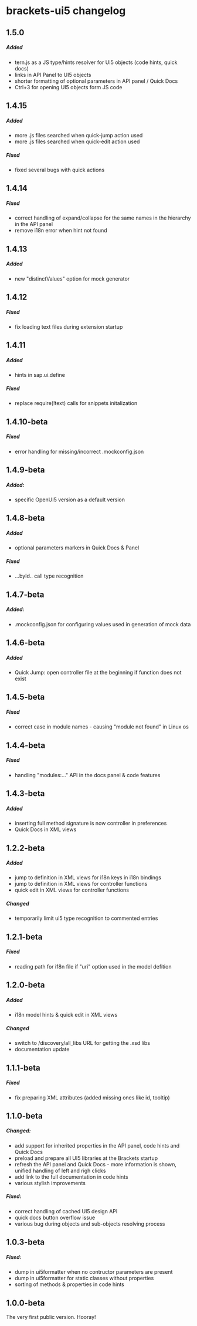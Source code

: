 # brackets-ui5 changelog

## 1.5.0
##### Added
- tern.js as a JS type/hints resolver for UI5 objects (code hints, quick docs)
- links in API Panel to UI5 objects
- shorter formatting of optional parameters in API panel / Quick Docs
- Ctrl+3 for opening UI5 objects form JS code

## 1.4.15
##### Added
- more .js files searched when quick-jump action used
- more .js files searched when quick-edit action used

##### Fixed
- fixed several bugs with quick actions

## 1.4.14
##### Fixed
- correct handling of expand/collapse for the same names in the hierarchy in the API panel
- remove i18n error when hint not found

## 1.4.13
##### Added
- new "distinctValues" option for mock generator

## 1.4.12
##### Fixed
- fix loading text files during extension startup

## 1.4.11
##### Added
- hints in sap.ui.define

##### Fixed
- replace require(!text) calls for snippets initalization

## 1.4.10-beta
##### Fixed
- error handling for missing/incorrect .mockconfig.json

## 1.4.9-beta
##### Added:
- specific OpenUI5 version as a default version

## 1.4.8-beta
##### Added
- optional parameters markers in Quick Docs & Panel

##### Fixed
- ...byId.. call type recognition 

## 1.4.7-beta
##### Added:
- .mockconfig.json for configuring values used in generation of mock data

## 1.4.6-beta
##### Added
- Quick Jump: open controller file at the beginning if function does not exist

## 1.4.5-beta
##### Fixed
- correct case in module names - causing "module not found" in Linux os

## 1.4.4-beta
##### Fixed
- handling "modules:..." API in the docs panel & code features

## 1.4.3-beta
##### Added
- inserting full method signature is now controller in preferences
- Quick Docs in XML views

## 1.2.2-beta
##### Added
- jump to definition in XML views for i18n keys in i18n bindings
- jump to definition in XML views for controller functions
- quick edit in XML views for controller functions

##### Changed
- temporarily limit ui5 type recognition to commented entries

## 1.2.1-beta
##### Fixed
- reading path for i18n file if "uri" option used in the model defition

## 1.2.0-beta
##### Added
- i18n model hints & quick edit in XML views

##### Changed
- switch to /discovery/all_libs URL for getting the .xsd libs
- documentation update

## 1.1.1-beta
##### Fixed
- fix preparing XML attributes (added missing ones like id, tooltip)

## 1.1.0-beta
##### Changed:
- add support for inherited properties in the API panel, code hints and Quick Docs
- preload and prepare all UI5 libraries at the Brackets startup
- refresh the API panel and Quick Docs - more information is shown, unified handling of left and righ clicks
- add link to the full documentation in code hints
- various stylish improvements

##### Fixed:
- correct handling of cached UI5 design API
- quick docs button overflow issue
- various bug during objects and sub-objects resolving process

## 1.0.3-beta
##### Fixed:
- dump in ui5formatter when no contructor parameters are present
- dump in ui5formatter for static classes without properties
- sorting of methods & properties in code hints

## 1.0.0-beta
The very first public version. Hooray!